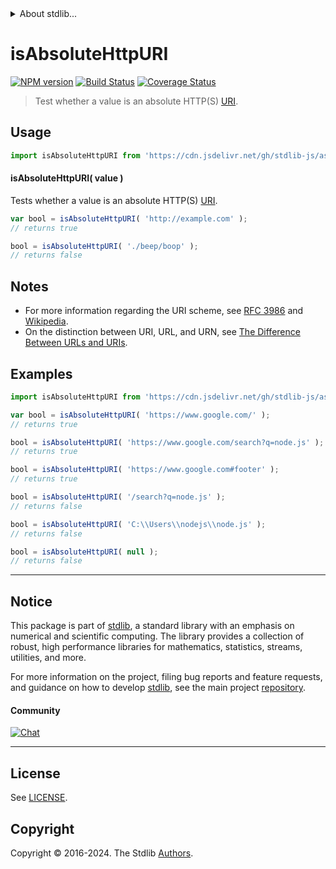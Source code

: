<!--

@license Apache-2.0

Copyright (c) 2021 The Stdlib Authors.

Licensed under the Apache License, Version 2.0 (the "License");
you may not use this file except in compliance with the License.
You may obtain a copy of the License at

   http://www.apache.org/licenses/LICENSE-2.0

Unless required by applicable law or agreed to in writing, software
distributed under the License is distributed on an "AS IS" BASIS,
WITHOUT WARRANTIES OR CONDITIONS OF ANY KIND, either express or implied.
See the License for the specific language governing permissions and
limitations under the License.

-->


<details>
  <summary>
    About stdlib...
  </summary>
  <p>We believe in a future in which the web is a preferred environment for numerical computation. To help realize this future, we've built stdlib. stdlib is a standard library, with an emphasis on numerical and scientific computation, written in JavaScript (and C) for execution in browsers and in Node.js.</p>
  <p>The library is fully decomposable, being architected in such a way that you can swap out and mix and match APIs and functionality to cater to your exact preferences and use cases.</p>
  <p>When you use stdlib, you can be absolutely certain that you are using the most thorough, rigorous, well-written, studied, documented, tested, measured, and high-quality code out there.</p>
  <p>To join us in bringing numerical computing to the web, get started by checking us out on <a href="https://github.com/stdlib-js/stdlib">GitHub</a>, and please consider <a href="https://opencollective.com/stdlib">financially supporting stdlib</a>. We greatly appreciate your continued support!</p>
</details>

# isAbsoluteHttpURI

[![NPM version][npm-image]][npm-url] [![Build Status][test-image]][test-url] [![Coverage Status][coverage-image]][coverage-url] <!-- [![dependencies][dependencies-image]][dependencies-url] -->

> Test whether a value is an absolute HTTP(S) [URI][uri].

<!-- Section to include introductory text. Make sure to keep an empty line after the intro `section` element and another before the `/section` close. -->

<section class="intro">

</section>

<!-- /.intro -->

<!-- Package usage documentation. -->



<section class="usage">

## Usage

```javascript
import isAbsoluteHttpURI from 'https://cdn.jsdelivr.net/gh/stdlib-js/assert-is-absolute-http-uri@deno/mod.js';
```

#### isAbsoluteHttpURI( value )

Tests whether a value is an absolute HTTP(S) [URI][uri].

```javascript
var bool = isAbsoluteHttpURI( 'http://example.com' );
// returns true

bool = isAbsoluteHttpURI( './beep/boop' );
// returns false
```

</section>

<!-- /.usage -->

<!-- Package usage notes. Make sure to keep an empty line after the `section` element and another before the `/section` close. -->

<section class="notes">

## Notes

-   For more information regarding the URI scheme, see [RFC 3986][rfc-3986] and [Wikipedia][uri].
-   On the distinction between URI, URL, and URN, see [The Difference Between URLs and URIs][difference-url-uri].

</section>

<!-- /.notes -->

<!-- Package usage examples. -->

<section class="examples">

## Examples

<!-- eslint no-undef: "error" -->

```javascript
import isAbsoluteHttpURI from 'https://cdn.jsdelivr.net/gh/stdlib-js/assert-is-absolute-http-uri@deno/mod.js';

var bool = isAbsoluteHttpURI( 'https://www.google.com/' );
// returns true

bool = isAbsoluteHttpURI( 'https://www.google.com/search?q=node.js' );
// returns true

bool = isAbsoluteHttpURI( 'https://www.google.com#footer' );
// returns true

bool = isAbsoluteHttpURI( '/search?q=node.js' );
// returns false

bool = isAbsoluteHttpURI( 'C:\\Users\\nodejs\\node.js' );
// returns false

bool = isAbsoluteHttpURI( null );
// returns false
```

</section>

<!-- /.examples -->

<!-- Section for describing a command-line interface. -->



<!-- Section to include cited references. If references are included, add a horizontal rule *before* the section. Make sure to keep an empty line after the `section` element and another before the `/section` close. -->

<section class="references">

</section>

<!-- /.references -->

<!-- Section for related `stdlib` packages. Do not manually edit this section, as it is automatically populated. -->

<section class="related">

</section>

<!-- /.related -->

<!-- Section for all links. Make sure to keep an empty line after the `section` element and another before the `/section` close. -->


<section class="main-repo" >

* * *

## Notice

This package is part of [stdlib][stdlib], a standard library with an emphasis on numerical and scientific computing. The library provides a collection of robust, high performance libraries for mathematics, statistics, streams, utilities, and more.

For more information on the project, filing bug reports and feature requests, and guidance on how to develop [stdlib][stdlib], see the main project [repository][stdlib].

#### Community

[![Chat][chat-image]][chat-url]

---

## License

See [LICENSE][stdlib-license].


## Copyright

Copyright &copy; 2016-2024. The Stdlib [Authors][stdlib-authors].

</section>

<!-- /.stdlib -->

<!-- Section for all links. Make sure to keep an empty line after the `section` element and another before the `/section` close. -->

<section class="links">

[npm-image]: http://img.shields.io/npm/v/@stdlib/assert-is-absolute-http-uri.svg
[npm-url]: https://npmjs.org/package/@stdlib/assert-is-absolute-http-uri

[test-image]: https://github.com/stdlib-js/assert-is-absolute-http-uri/actions/workflows/test.yml/badge.svg?branch=v0.2.0
[test-url]: https://github.com/stdlib-js/assert-is-absolute-http-uri/actions/workflows/test.yml?query=branch:v0.2.0

[coverage-image]: https://img.shields.io/codecov/c/github/stdlib-js/assert-is-absolute-http-uri/main.svg
[coverage-url]: https://codecov.io/github/stdlib-js/assert-is-absolute-http-uri?branch=main

<!--

[dependencies-image]: https://img.shields.io/david/stdlib-js/assert-is-absolute-http-uri.svg
[dependencies-url]: https://david-dm.org/stdlib-js/assert-is-absolute-http-uri/main

-->

[chat-image]: https://img.shields.io/gitter/room/stdlib-js/stdlib.svg
[chat-url]: https://app.gitter.im/#/room/#stdlib-js_stdlib:gitter.im

[stdlib]: https://github.com/stdlib-js/stdlib

[stdlib-authors]: https://github.com/stdlib-js/stdlib/graphs/contributors

[cli-section]: https://github.com/stdlib-js/assert-is-absolute-http-uri#cli
[cli-url]: https://github.com/stdlib-js/assert-is-absolute-http-uri/tree/cli
[@stdlib/assert-is-absolute-http-uri]: https://github.com/stdlib-js/assert-is-absolute-http-uri/tree/main

[umd]: https://github.com/umdjs/umd
[es-module]: https://developer.mozilla.org/en-US/docs/Web/JavaScript/Guide/Modules

[deno-url]: https://github.com/stdlib-js/assert-is-absolute-http-uri/tree/deno
[deno-readme]: https://github.com/stdlib-js/assert-is-absolute-http-uri/blob/deno/README.md
[umd-url]: https://github.com/stdlib-js/assert-is-absolute-http-uri/tree/umd
[umd-readme]: https://github.com/stdlib-js/assert-is-absolute-http-uri/blob/umd/README.md
[esm-url]: https://github.com/stdlib-js/assert-is-absolute-http-uri/tree/esm
[esm-readme]: https://github.com/stdlib-js/assert-is-absolute-http-uri/blob/esm/README.md
[branches-url]: https://github.com/stdlib-js/assert-is-absolute-http-uri/blob/main/branches.md

[stdlib-license]: https://raw.githubusercontent.com/stdlib-js/assert-is-absolute-http-uri/main/LICENSE

[uri]: https://en.wikipedia.org/wiki/URI_scheme

[rfc-3986]: https://tools.ietf.org/html/rfc3986

[difference-url-uri]: https://danielmiessler.com/study/url-uri/

[standard-streams]: https://en.wikipedia.org/wiki/Standard_streams

</section>

<!-- /.links -->
